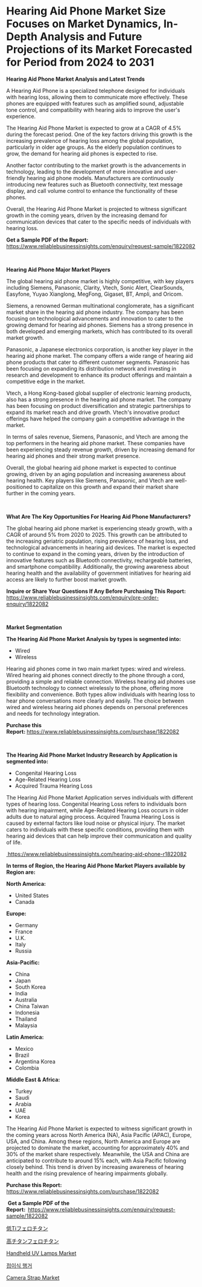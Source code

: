 <p><h1>Hearing Aid Phone Market Size Focuses on Market Dynamics, In-Depth Analysis and Future Projections of its Market Forecasted for Period from 2024 to 2031</h1></p><p><strong>Hearing Aid Phone Market Analysis and Latest Trends</strong></p>
<p><p>A Hearing Aid Phone is a specialized telephone designed for individuals with hearing loss, allowing them to communicate more effectively. These phones are equipped with features such as amplified sound, adjustable tone control, and compatibility with hearing aids to improve the user's experience.</p><p>The Hearing Aid Phone Market is expected to grow at a CAGR of 4.5% during the forecast period. One of the key factors driving this growth is the increasing prevalence of hearing loss among the global population, particularly in older age groups. As the elderly population continues to grow, the demand for hearing aid phones is expected to rise.</p><p>Another factor contributing to the market growth is the advancements in technology, leading to the development of more innovative and user-friendly hearing aid phone models. Manufacturers are continuously introducing new features such as Bluetooth connectivity, text message display, and call volume control to enhance the functionality of these phones.</p><p>Overall, the Hearing Aid Phone Market is projected to witness significant growth in the coming years, driven by the increasing demand for communication devices that cater to the specific needs of individuals with hearing loss.</p></p>
<p><strong>Get a Sample PDF of the Report:&nbsp;</strong> <a href="https://www.reliablebusinessinsights.com/enquiry/request-sample/1822082">https://www.reliablebusinessinsights.com/enquiry/request-sample/1822082</a></p>
<p>&nbsp;</p>
<p><strong>Hearing Aid Phone Major Market Players</strong></p>
<p><p>The global hearing aid phone market is highly competitive, with key players including Siemens, Panasonic, Clarity, Vtech, Sonic Alert, ClearSounds, Easyfone, Yuyao Xianglong, MegFong, Gigaset, BT, Ampli, and Oricom.</p><p>Siemens, a renowned German multinational conglomerate, has a significant market share in the hearing aid phone industry. The company has been focusing on technological advancements and innovation to cater to the growing demand for hearing aid phones. Siemens has a strong presence in both developed and emerging markets, which has contributed to its overall market growth.</p><p>Panasonic, a Japanese electronics corporation, is another key player in the hearing aid phone market. The company offers a wide range of hearing aid phone products that cater to different customer segments. Panasonic has been focusing on expanding its distribution network and investing in research and development to enhance its product offerings and maintain a competitive edge in the market.</p><p>Vtech, a Hong Kong-based global supplier of electronic learning products, also has a strong presence in the hearing aid phone market. The company has been focusing on product diversification and strategic partnerships to expand its market reach and drive growth. Vtech's innovative product offerings have helped the company gain a competitive advantage in the market.</p><p>In terms of sales revenue, Siemens, Panasonic, and Vtech are among the top performers in the hearing aid phone market. These companies have been experiencing steady revenue growth, driven by increasing demand for hearing aid phones and their strong market presence.</p><p>Overall, the global hearing aid phone market is expected to continue growing, driven by an aging population and increasing awareness about hearing health. Key players like Siemens, Panasonic, and Vtech are well-positioned to capitalize on this growth and expand their market share further in the coming years.</p></p>
<p>&nbsp;</p>
<p><strong>What Are The Key Opportunities For Hearing Aid Phone Manufacturers?</strong></p>
<p><p>The global hearing aid phone market is experiencing steady growth, with a CAGR of around 5% from 2020 to 2025. This growth can be attributed to the increasing geriatric population, rising prevalence of hearing loss, and technological advancements in hearing aid devices. The market is expected to continue to expand in the coming years, driven by the introduction of innovative features such as Bluetooth connectivity, rechargeable batteries, and smartphone compatibility. Additionally, the growing awareness about hearing health and the availability of government initiatives for hearing aid access are likely to further boost market growth.</p></p>
<p><strong>Inquire or Share Your Questions If Any Before Purchasing This Report:</strong> <a href="https://www.reliablebusinessinsights.com/enquiry/pre-order-enquiry/1822082">https://www.reliablebusinessinsights.com/enquiry/pre-order-enquiry/1822082</a></p>
<p>&nbsp;</p>
<p><strong>Market Segmentation</strong></p>
<p><strong>The Hearing Aid Phone Market Analysis by types is segmented into:</strong></p>
<p><ul><li>Wired</li><li>Wireless</li></ul></p>
<p><p>Hearing aid phones come in two main market types: wired and wireless. Wired hearing aid phones connect directly to the phone through a cord, providing a simple and reliable connection. Wireless hearing aid phones use Bluetooth technology to connect wirelessly to the phone, offering more flexibility and convenience. Both types allow individuals with hearing loss to hear phone conversations more clearly and easily. The choice between wired and wireless hearing aid phones depends on personal preferences and needs for technology integration.</p></p>
<p><strong>Purchase this Report:&nbsp;</strong><a href="https://www.reliablebusinessinsights.com/purchase/1822082">https://www.reliablebusinessinsights.com/purchase/1822082</a></p>
<p>&nbsp;</p>
<p><strong>The Hearing Aid Phone Market Industry Research by Application is segmented into:</strong></p>
<p><ul><li>Congenital Hearing Loss</li><li>Age-Related Hearing Loss</li><li>Acquired Trauma Hearing Loss</li></ul></p>
<p><p>The Hearing Aid Phone Market Application serves individuals with different types of hearing loss. Congenital Hearing Loss refers to individuals born with hearing impairment, while Age-Related Hearing Loss occurs in older adults due to natural aging process. Acquired Trauma Hearing Loss is caused by external factors like loud noise or physical injury. The market caters to individuals with these specific conditions, providing them with hearing aid devices that can help improve their communication and quality of life.</p></p>
<p><a href="https://www.reliablebusinessinsights.com/hearing-aid-phone-r1822082">&nbsp;https://www.reliablebusinessinsights.com/hearing-aid-phone-r1822082</a></p>
<p><strong>In terms of Region, the Hearing Aid Phone Market Players available by Region are:</strong></p>
<p>
    <p> <strong> North America: </strong>
        <ul>
            <li>United States</li>
            <li>Canada</li>
        </ul>
        </p> 
    <p> <strong> Europe: </strong>
        <ul>
            <li>Germany</li>
            <li>France</li>
            <li>U.K.</li>
            <li>Italy</li>
            <li>Russia</li>
        </ul>
        </p> 
    <p> <strong> Asia-Pacific: </strong>
        <ul>
            <li>China</li>
            <li>Japan</li>
            <li>South Korea</li>
            <li>India</li>
            <li>Australia</li>
            <li>China Taiwan</li>
            <li>Indonesia</li>
            <li>Thailand</li>
            <li>Malaysia</li>
        </ul>
        </p> 
    <p> <strong> Latin America: </strong>
        <ul>
            <li>Mexico</li>
            <li>Brazil</li>
            <li>Argentina Korea</li>
            <li>Colombia</li>
        </ul>
        </p> 
    <p> <strong> Middle East & Africa: </strong>
        <ul>
            <li>Turkey</li>
            <li>Saudi</li>
            <li>Arabia</li>
            <li>UAE</li>
            <li>Korea</li>
        </ul>
    </p>
    </p>
<p><p>The Hearing Aid Phone Market is expected to witness significant growth in the coming years across North America (NA), Asia Pacific (APAC), Europe, USA, and China. Among these regions, North America and Europe are projected to dominate the market, accounting for approximately 40% and 30% of the market share respectively. Meanwhile, the USA and China are anticipated to contribute to around 15% each, with Asia Pacific following closely behind. This trend is driven by increasing awareness of hearing health and the rising prevalence of hearing impairments globally.</p></p>
<p><strong>Purchase this Report: </strong><a href="https://www.reliablebusinessinsights.com/purchase/1822082">https://www.reliablebusinessinsights.com/purchase/1822082</a></p>
<p>&nbsp;<strong>Get a Sample PDF of the Report:&nbsp;&nbsp;</strong><a href="https://www.reliablebusinessinsights.com/enquiry/request-sample/1822082">https://www.reliablebusinessinsights.com/enquiry/request-sample/1822082</a></p>
<p><strong></strong></p>
<p><p><a href="https://github.com/mathieurico66/Market-Research-Report-List-2/blob/main/2160679141081.md">低Tiフェロチタン</a></p><p><a href="https://github.com/SarahFahey88/Market-Research-Report-List-2/blob/main/7325076141082.md">高チタンフェロチタン</a></p><p><a href="https://github.com/Gilanghao0/Market-Research-Report-List-1/blob/main/handheld-uv-lamps-market.md">Handheld UV Lamps Market</a></p><p><a href="https://github.com/vdhdwjyp90142/Market-Research-Report-List-2/blob/main/7533505148971.md">접이식 행거</a></p><p><a href="https://github.com/lukmanduiky01/Market-Research-Report-List-1/blob/main/camera-strap-market.md">Camera Strap Market</a></p></p>